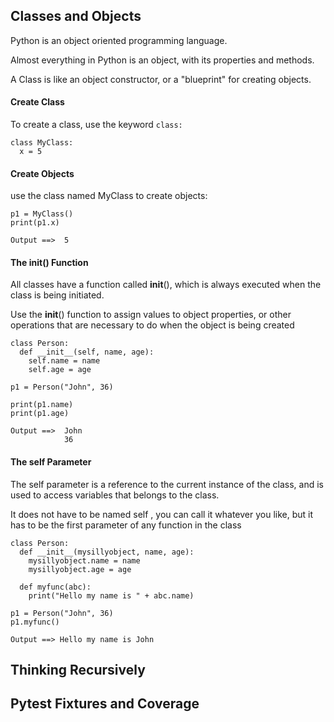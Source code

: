 ## Classes and Objects

Python is an object oriented programming language.

Almost everything in Python is an object, with its properties and methods.

A Class is like an object constructor, or a "blueprint" for creating objects.

#### Create Class
To create a class, use the keyword `` class: ``
```
class MyClass:
  x = 5
```

#### Create Objects
use the class named MyClass to create objects:
```
p1 = MyClass()
print(p1.x)

Output ==>  5
```

#### The __init__() Function

All classes have a function called __init__(), which is always executed when the class is being initiated.

Use the __init__() function to assign values to object properties, or other operations that are necessary to do when the object is being created

```
class Person:
  def __init__(self, name, age):
    self.name = name
    self.age = age

p1 = Person("John", 36)

print(p1.name)
print(p1.age)

Output ==>  John
            36
```

#### The self Parameter

The self parameter is a reference to the current instance of the class, and is used to access variables that belongs to the class.

It does not have to be named self , you can call it whatever you like, but it has to be the first parameter of any function in the class

```
class Person:
  def __init__(mysillyobject, name, age):
    mysillyobject.name = name
    mysillyobject.age = age

  def myfunc(abc):
    print("Hello my name is " + abc.name)

p1 = Person("John", 36)
p1.myfunc()

Output ==> Hello my name is John
```



## Thinking Recursively





## Pytest Fixtures and Coverage
